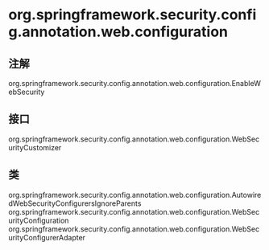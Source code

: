 # org.springframework.security.config.annotation.web.configuration

## 注解

org.springframework.security.config.annotation.web.configuration.EnableWebSecurity

## 接口

org.springframework.security.config.annotation.web.configuration.WebSecurityCustomizer

## 类

org.springframework.security.config.annotation.web.configuration.AutowiredWebSecurityConfigurersIgnoreParents
org.springframework.security.config.annotation.web.configuration.WebSecurityConfiguration
org.springframework.security.config.annotation.web.configuration.WebSecurityConfigurerAdapter




